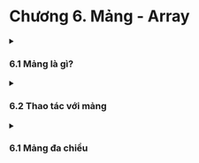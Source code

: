 <h1>Chương 6. Mảng - Array </h1>
<details>
    <summary>
        <h3>6.1 Mảng là gì? </h3>
    </summary>

<h4>Nội dung chính:</h4>

- Mảng dùng để lưu trữ rất nhiều biến có cùng kiểu dữ liệu.

- Số thứ tự của mảng tính từ index = 0. Cách truy cập, VD có mảng ```arr[3] = {9,5,1}```. ```arr[0]``` là phần tử thứ 1, ```arr[2]``` là phần tử thứ 3.

- Để duyệt một mảng thì phải dùng vòng lặp

- Khi có mảng arr 3 phần từ như sau: ```int arr[] = {1,5,9}```. Thì ```arr``` là địa chỉ của phần tử thứ 0, cũng là địa chỉ của biến mảng arr. 

- vì kiểu dự liệu khai báo là int 4 bytes nên khi cộng 1 đơn vị của địa chỉ mảng tức là cộng thêm 4 byte giá trị địa chỉ ```arr + 1``` sẽ là địa chỉ của phần tử thứ arr[1] của mảng arr.

Cú pháp: (Kiểu dư liệu) (Tên biến)[(số phần tử)] = {1,2,3};  

```C++
int arrayX[3] = {1,2,3};
string x[] = {"Hello", "world", "I'm Kien"};
```

Chương trình ví dụ: Duyệt mảng dùng vòng lặp:

```C++
#include <iostream>
using namespace std;
int main()
{
    int arr[] = {1,3,5,7,9,4};
    int sum = 0;
    for(int i = 0; i < 6; i++ )
    {
        sum += arr[i];
    }
    cout << "Tong cua mang la: " << sum;
    return 0;
}
```

</details>




<details>
    <summary>
        <h3>6.2 Thao tác với mảng </h3>
    </summary>
    
<h4> Khi làm việc với mảng thường có 2 vấn đề chính:</h4>

- Duyệt mảng: có thể dùng vòng lặp thường(for và while) hoặc Dùng cấu trúc for dành riêng cho duyệt mảng.

- Sắp xếp mảng 

<h4> 1. Duyệt mảng bằng:</h4>
For-each (chỉ dùng để in ra các phần tử của mảng chứ không nên dùng nếu muốn làm việc chi tiết hơn)

Ví dụ: Cách dùng for để duyệt cho tất cả các loại cấu trúc dữ liệu. ở đây là duyệt mảng

Cú pháp:
```C++
int arr[] = {1,5,9,3,5,7};
// Đây là for-each: chuyên dùng duyệt các kiểu cấu trúc
// Dùng để in ra tất cả phần tử của mảng
for(int x : arr) 
{
    cout << x << ' ';
}
```

<h4>2. Sắp xếp:</h4> 
Về căn bản nó là thuật toán, để máy tính làm việc:
Để làm quen với sắp xếp mảng ta bắt đầu với việc sắp xếp từ lớn đến bé hoặc ngược lại.

```C++
#include<iostream>
using namespace std;

int main()
{
    int arr[] = {1,3,5,0};
    

    for(int i = 0; i< 3; i++)
    {
        for(int j = i+1; j < 3; j++) // tìm số lớn nhất đưa nó vào vị trí đầu tiên 
        {
            if(arr[i] < arr[j]) // so sánh số được chọn với các số phía sau và đổi vị trí nếu nó là số lớn hơn
            {
                // Đây là biến tạm, để tạm lưu giá trị khi đổi chỗ
                int temp = arr[i];
                arr[i] = arr[j];
                arr[j] = temp;
            }
        }
    }
    // Cách duyệt nhanh mảng đã học ở phần trước
    for(int x: arr)
    {
        cout << x << " ";
    }

    return 0;
}
```

<h4>Nếu muốn nhập 1 mảng có n phần tử biết trước số lượng: </h4>

Vì qui tắc của mảng là: số lượng phần tử là một số cố định hoặc không cần điền số lượng
Nếu muốn khai báo số lượng bằng 1 biến thì nó phải là hằng số.

```C++
conts int N = 100;
int arr[N] = {};
```
<h4>Nếu muốn nhập 1 mảng có n phần tử KHÔNG biết trước số lượng: </h4>

Thì vẫn theo qui tắc trên nhưng linh động 
đặt một hằng số là ```MAX``` thật to.
Lúc này các giá trị vô định của mảng sẽ bằng 0
ví dụ:

```C++
conts int N = 1000;
int arr[N] = {};
```

<h4>Tổng kết, chương trình ví dụ cho tất cả các kiến thức trên: </h4>

```C++
#include<iostream>
using namespace std;

int main()
{
    //Hằng số qui định số lượng phần từ khi ko biết rõ là có bao nhiêu phần từ
    // Nhập 1 số mà chắc chắc sẽ lớn hơn số phần từ
    const int MAX = 1000;
    // Mảng với số lượng phần từ là một hằng số
    int arr[MAX] = {1, 3, 5, 0, 9, 65};
    // Số lượng phần tử sẽ làm việc
    // nếu nhập thêm chỉ cần: n++
    int n = 6;
    //Thuật toán sắp xếp mảng 
    for(int i = 0; i < n; i++)
    {
        for(int j = i+1 ; j < n; j++) // tìm số lớn nhất đưa nó vào vị trí đầu tiên 
        {
            if(arr[i] < arr[j]) // so sánh số được chọn với các số phía sau và đổi vị trí nếu nó là số lớn hơn
            {
                // Đây là biến tạm, để tạm lưu giá trị khi đổi chỗ
                int temp = arr[i];
                arr[i] = arr[j];
                arr[j] = temp;
            }
        }
    }
    
    // Nhược điểm của for each là chỉ có thể duyệt hết all phần từ
    // for(int x: arr)
    // {
    //     cout << x << " ";
    // }

    //Duyệt mảng thủ công
    for(int i = 0; i<n; i++)
    {
        cout << arr[i] << ' ';
    } 

    return 0;
}
```
</details>




<details>
    <summary>
        <h3>6.1 Mảng đa chiều</h3>
    </summary>
</details>

